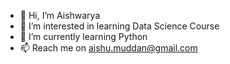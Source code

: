 - 👋 Hi, I’m Aishwarya
- 👀 I’m interested in learning Data Science Course
- 🌱 I’m currently learning Python 
- 📫 Reach me on aishu.muddan@gmail.com

<!---
AishSudi/AishSudi is a ✨ special ✨ repository because its `README.md` (this file) appears on your GitHub profile.
You can click the Preview link to take a look at your changes.
--->
